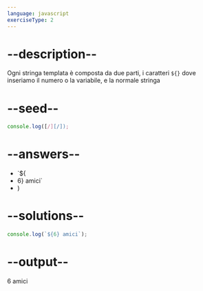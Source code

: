 ```yaml
---
language: javascript
exerciseType: 2
---
```


# --description--

Ogni stringa templata è composta da due parti, i caratteri `${}` dove inseriamo il numero o la variabile, e la normale stringa

# --seed--

```javascript
console.log([/][/]);
```

# --answers--

- `${
- 6} amici`
- )

# --solutions--

```javascript
console.log(`${6} amici`);
```

# --output--

6 amici
